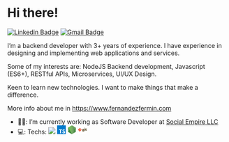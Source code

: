 # Hi there!

[![Linkedin Badge](https://img.shields.io/badge/-LinkedIn-blue?style=flat-square&logo=Linkedin&logoColor=white&link=https://www.linkedin.com/in/fernandezfermin/)](https://www.linkedin.com/in/fernandezfermin/)
[![Gmail Badge](https://img.shields.io/badge/-Gmail-c14438?style=flat-square&logo=Gmail&logoColor=white&link=mailto:ferminfernandez97@gmail.com)](mailto:ferminfernandez97@gmail.com)


I’m a backend developer with 3+ years of experience. I have experience in designing and implementing web applications and services. 

Some of my interests are: NodeJS Backend development, Javascript (ES6+), RESTful APIs, Microservices, UI/UX Design. 

Keen to learn new technologies. I want to make things that make a difference.

More info about me in https://www.fernandezfermin.com

- 👨‍💻: I’m currently working as Software Developer at [Social Empire LLC](https://www.linkedin.com/company/social-empire-llc/)      
- 💻: Techs: <code><img height="20" src="https://raw.githubusercontent.com/jmnote/z-icons/master/svg/javascript.svg"></code>
<code><img height="20" src="https://raw.githubusercontent.com/github/explore/80688e429a7d4ef2fca1e82350fe8e3517d3494d/topics/typescript/typescript.png"></code>
<code><img height="20" src="https://raw.githubusercontent.com/github/explore/80688e429a7d4ef2fca1e82350fe8e3517d3494d/topics/nodejs/nodejs.png"></code>
<code><img height="20" src="https://raw.githubusercontent.com/github/explore/80688e429a7d4ef2fca1e82350fe8e3517d3494d/topics/git/git.png"></code>
